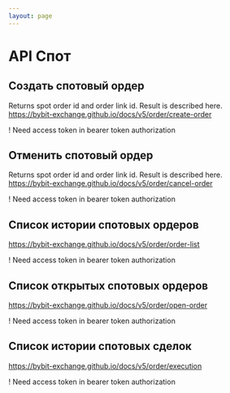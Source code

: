 ```yaml
---
layout: page
---
```


# API Спот

<GlobalAuth />

## Создать спотовый ордер
Returns spot order id and order link id. Result is described here.
https://bybit-exchange.github.io/docs/v5/order/create-order

! Need access token in bearer token authorization

<InteractiveSpotAPIEndpoint1 />

## Отменить спотовый ордер
Returns spot order id and order link id. Result is described here.
https://bybit-exchange.github.io/docs/v5/order/cancel-order

! Need access token in bearer token authorization

<InteractiveSpotAPIEndpoint2 />

## Список истории спотовых ордеров
https://bybit-exchange.github.io/docs/v5/order/order-list

! Need access token in bearer token authorization

<InteractiveSpotAPIEndpoint3 />

## Список открытых спотовых ордеров
https://bybit-exchange.github.io/docs/v5/order/open-order

! Need access token in bearer token authorization

<InteractiveSpotAPIEndpoint4 />

## Список истории спотовых сделок
https://bybit-exchange.github.io/docs/v5/order/execution

! Need access token in bearer token authorization

<InteractiveSpotAPIEndpoint5 />

<script setup>
import InteractiveSpotAPIEndpoint1 from '../../.vitepress/theme/components/InteractiveSpotAPIEndpoint1.vue'
import InteractiveSpotAPIEndpoint2 from '../../.vitepress/theme/components/InteractiveSpotAPIEndpoint2.vue'
import InteractiveSpotAPIEndpoint3 from '../../.vitepress/theme/components/InteractiveSpotAPIEndpoint3.vue'
import InteractiveSpotAPIEndpoint4 from '../../.vitepress/theme/components/InteractiveSpotAPIEndpoint4.vue'
import InteractiveSpotAPIEndpoint5 from '../../.vitepress/theme/components/InteractiveSpotAPIEndpoint5.vue'
import GlobalAuth from '../../.vitepress/theme/components/GlobalAuth.vue'
import SimpleOutline from '../../.vitepress/theme/components/SimpleOutline.vue'
</script>

<SimpleOutline :items="[
  { text: 'Create spot order', anchor: '#create-spot-order' },
  { text: 'Cancel spot order', anchor: '#cancel-spot-order' },
  { text: 'List spot orders history', anchor: '#list-spot-orders-history' },
  { text: 'List spot open orders', anchor: '#list-spot-open-orders' },
  { text: 'List spot trades history', anchor: '#list-spot-trades-history' }
]" />
